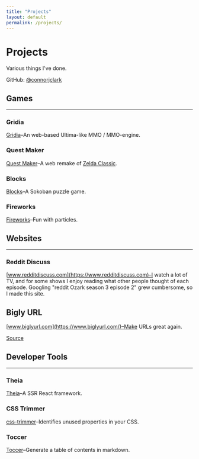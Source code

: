 ```yaml
---
title: "Projects"
layout: default
permalink: /projects/
---
```


# Projects

Various things I've done.

GitHub: [@connorjclark](https://github.com/connorjclark)

## Games

<hr>

### Gridia

[Gridia](https://hoten.cc/gridia/)–An web-based Ultima-like MMO / MMO-engine.

### Quest Maker

[Quest Maker](https://hoten.cc/quest-maker/play/)–A web remake of [Zelda Classic](https://www.zeldaclassic.com/).

### Blocks

[Blocks](https://hoten.cc/blocks/play/)–A Sokoban puzzle game.

### Fireworks

[Fireworks](https://hoten.cc/fireworks/play/)–Fun with particles.

## Websites

<hr>

### Reddit Discuss

[www.redditdiscuss.com](https://www.redditdiscuss.com)–I watch a lot of TV, and for some shows I enjoy reading what other people thought of each episode. Googling "reddit Ozark season 3 episode 2" grew cumbersome, so I made this site.

## Bigly URL

[www.biglyurl.com](https://www.biglyurl.com/)–Make URLs great again.

[Source](https://github.com/connorjclark/biglyurl)

## Developer Tools

<hr>

### Theia

[Theia](https://github.com/coursehero/theia)–A SSR React framework.

### CSS Trimmer

[css-trimmer](https://github.com/connorjclark/css-trimmer)–Identifies unused properties in your CSS.

### Toccer

[Toccer](https://github.com/connorjclark/toccer)–Generate a table of contents in markdown.
